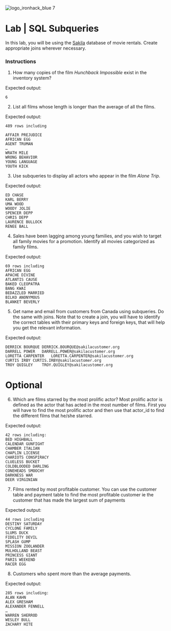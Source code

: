 ![logo_ironhack_blue 7](https://user-images.githubusercontent.com/23629340/40541063-a07a0a8a-601a-11e8-91b5-2f13e4e6b441.png)

# Lab | SQL Subqueries

In this lab, you will be using the [Sakila](https://dev.mysql.com/doc/sakila/en/) database of movie rentals. Create appropriate joins wherever necessary. 

### Instructions

1. How many copies of the film _Hunchback Impossible_ exist in the inventory system?

Expected output:
```shell
6
```
2. List all films whose length is longer than the average of all the films.

Expected output:
```shell
489 rows including

AFFAIR PREJUDICE
AFRICAN EGG
AGENT TRUMAN
…
WRATH MILE
WRONG BEHAVIOR
YOUNG LANGUAGE
YOUTH KICK
```

3. Use subqueries to display all actors who appear in the film _Alone Trip_.

Expected output:
```shell
ED CHASE
KARL BERRY
UMA WOOD
WOODY JOLIE
SPENCER DEPP
CHRIS DEPP
LAURENCE BULLOCK
RENEE BALL
```
4. Sales have been lagging among young families, and you wish to target all family movies for a promotion. Identify all movies categorized as family films.

Expected output:
```shell
69 rows including 
AFRICAN EGG
APACHE DIVINE
ATLANTIS CAUSE
BAKED CLEOPATRA
BANG KWAI
BEDAZZLED MARRIED
BILKO ANONYMOUS
BLANKET BEVERLY

```
5. Get name and email from customers from Canada using subqueries. Do the same with joins. Note that to create a join, you will have to identify the correct tables with their primary keys and foreign keys, that will help you get the relevant information.

Expected output:
```shell
DERRICK BOURQUE	DERRICK.BOURQUE@sakilacustomer.org
DARRELL POWER	DARRELL.POWER@sakilacustomer.org
LORETTA CARPENTER	LORETTA.CARPENTER@sakilacustomer.org
CURTIS IRBY	CURTIS.IRBY@sakilacustomer.org
TROY QUIGLEY	TROY.QUIGLEY@sakilacustomer.org

```

# Optional
6. Which are films starred by the most prolific actor? Most prolific actor is defined as the actor that has acted in the most number of films. First you will have to find the most prolific actor and then use that actor_id to find the different films that he/she starred.

Expected output:
```shell
42 rows including: 
BED HIGHBALL
CALENDAR GUNFIGHT
CHAMBER ITALIAN
CHAPLIN LICENSE
CHARIOTS CONSPIRACY
CLUELESS BUCKET
COLDBLOODED DARLING
CONEHEADS SMOOCHY
DARKNESS WAR
DEER VIRGINIAN
```
7. Films rented by most profitable customer. You can use the customer table and payment table to find the most profitable customer ie the customer that has made the largest sum of payments

Expected output:
```shell
44 rows including 
DESTINY SATURDAY
CYCLONE FAMILY
SLUMS DUCK
FIDELITY DEVIL
SPLASH GUMP
MISSION ZOOLANDER
MULHOLLAND BEAST
PRINCESS GIANT
PARIS WEEKEND
RACER EGG
```
8. Customers who spent more than the average payments.

Expected output:
```shell
285 rows including:
ALAN KAHN
ALEX GRESHAM
ALEXANDER FENNELL
…
WARREN SHERROD
WESLEY BULL
ZACHARY HITE
```
